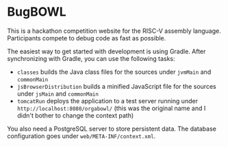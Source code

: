# BugBOWL

This is a hackathon competition website for the RISC-V assembly language. Participants compete to debug code as fast as possible.

The easiest way to get started with development is using Gradle. After synchronizing with Gradle, you can use the following tasks:
* `classes` builds the Java class files for the sources under `jvmMain` and `commonMain`
* `jsBrowserDistribution` builds a minified JavaScript file for the sources under `jsMain` and `commonMain`
* `tomcatRun` deploys the application to a test server running under `http://localhost:8080/orgabowl/` (this was the original name and I didn't bother to change the context path)

You also need a PostgreSQL server to store persistent data. The database configuration goes under `web/META-INF/context.xml`.
